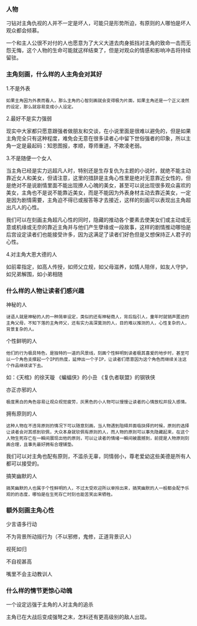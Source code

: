 ### 人物

刁钻对主角仇视的人并不一定是坏人，可能只是形势所迫，有原则的人哪怕是坏人观众都会倾慕。

一个和主人公很不对付的人也愿意为了大义大道去肉身抵挡对主角的致命一击而无怨无悔，这个人物的生命可能就这样结束了，但是对观众的情感和影响冲击将持续留驻。

### 主角刻画，什么样的人主角会对其好

1.不是外表

    如果主角因为外表而看人，那么主角的心智刻画就会变得极为片面，如果主角还是一个正义凌然的设定，那么就容易变成小人设定。

2.最好不是实力强弱

现实中大家都只愿意跟强者做朋友和交谈，在小说里面是很难以避免的，但是如果主角完全只有这种程度，难免会无意在很多读者心中留下世俗强者的印象，所以主角一定是最起码：知恩图报，孝顺，尊师重道，不欺凌老弱。

3.不是随便一个女人

当主角已经是实力远超凡人时，特别还是生存复仇为主题的小说时，就绝不能主动靠近女人和美女，但请注意，这里的措辞是主角心性里是绝对无意靠近女性的，但是绝对不是说剧情里面不能出现撩人心魄的美女，甚至可以说出现很多观众喜欢的美女，主角也不是说不能靠近美女，而是不能因为外表身材主动去靠近美女，一定是因为剧情需要，主角迫不得已或报答等才去接近，这样的刻画可以表现出主角超出凡人的心性。

我们可以在刻画主角超凡心性的同时，隐藏的推动各个要素去使美女们或主动或无意或机缘或无奈的靠近主角并与他们产生孽缘或一段故事，这样的剧情推动哪怕是后宫设定读者们也能接受许多，因为这满足了读者们好色但是又想保持正人君子的心性。

4.对主角大恩大德的人

如前辈指定，如高人传授，如师父立规，如父母滋养，如情人陪伴，如友人守护，如兄弟解围，如小弟相随

### 什么样的人物让读者们感兴趣

神秘的人

    谜语人就是神秘的人的一种简单设定，类似的还有神秘商人，背后指引人，童年时就销声匿迹的主角父母，不知下落的主角师父，还有实力高深莫测的人，目的难以推测的人，心性复杂的人，背景复杂的人。

个性鲜明的人

    他们的行为极具特色，是独特的一道的风景线，刻画个性鲜明到读者极其喜爱的地步时，甚至可以一个角色支撑起一个IP的热度，延伸出一个子IP，让读者们愿意因为这个角色而继续关注这个作品继续读下去。

如：《天棺》的徐天璇	《蝙蝠侠》的小丑	《复仇者联盟》的钢铁侠

亦正亦邪的人

    极度黑白的角色容易让观众视觉疲劳，灰黑色的小人物可以慢慢让读者的心情放松并投入感情。

拥有原则的人

    这种人物在不违背原则的情况下可以随意刻画，当人物遇到阻碍并面临抉择的时候，原则的选择让读者会对其感到钦佩，大众本身就钦佩有原则的人，而人物的原则可以事先隐藏起来，在这个人物生死存亡在一瞬间展现出他的原则，可以让读者的情绪一瞬间被震撼到，前提是人物原则刻画合理，且事先最好拥有合理铺垫。

我们可以对主角也配有原则，不滥杀无辜，同情弱小，尊老爱幼这些美德是所有人都可以接受的。

搞笑幽默的人

    搞笑幽默的人也属于个性鲜明的人，不过太受欢迎所以单拎出来，搞笑幽默的人一般都会配予乐观的的态度，哪怕是在生死存亡时刻也能苦笑出来牺牲。

### 额外刻画主角心性

少言语多行动

不为背景所动摇行为（不以邪修，鬼修，正道背景识人）

视死如归

不自视甚高

嘴里不会主动教训人

### 什么样的情节更惊心动魄

一个设定远强于主角的人对主角的追杀

主角已在大战后变成强弩之末，怎料还有更高级别的敌人出现。
